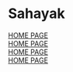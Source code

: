 # Sahayak

<sapn><a href="https://v-ishnu.github.io/InnovXus/Index.html">HOME PAGE</span><br>
<sapn><a href="https://v-ishnu.github.io/InnovXus/Index.html">HOME PAGE</span><br>
<sapn><a href="https://v-ishnu.github.io/InnovXus/Index.html">HOME PAGE</span><br>
<sapn><a href="https://v-ishnu.github.io/InnovXus/Index.html">HOME PAGE</span><br>

